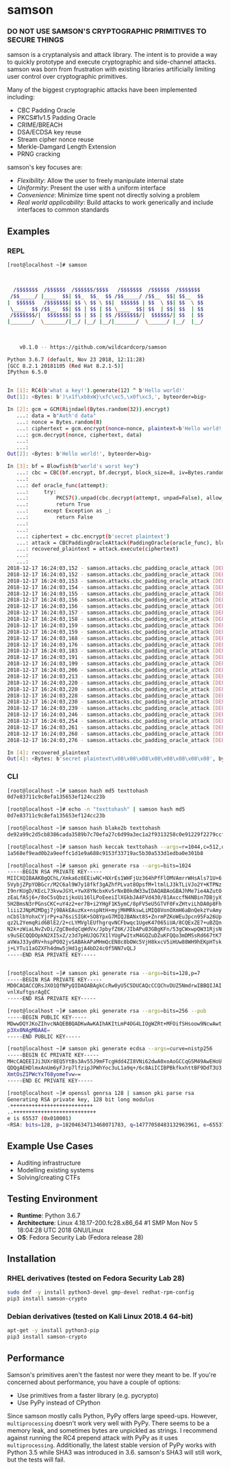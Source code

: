 # samson

### **DO NOT USE SAMSON'S CRYPTOGRAPHIC PRIMITIVES TO SECURE THINGS**

samson is a cryptanalysis and attack library. The intent is to provide a way to quickly prototype and execute cryptographic and side-channel attacks. samson was born from frustration with existing libraries artificially limiting user control over cryptographic primitives.

Many of the biggest cryptographic attacks have been implemented including:
* CBC Padding Oracle
* PKCS#1v1.5 Padding Oracle
* CRIME/BREACH
* DSA/ECDSA key reuse
* Stream cipher nonce reuse
* Merkle-Damgard Length Extension
* PRNG cracking

samson's key focuses are:
* _Flexibility_: Allow the user to freely manipulate internal state
* _Uniformity_: Present the user with a uniform interface
* _Convenience_: Minimize time spent not directly solving a problem
* _Real world applicability_: Build attacks to work generically and include interfaces to common standards


## Examples
### **REPL**
```bash
[root@localhost ~]# samson


                                                                
  /$$$$$$$  /$$$$$$  /$$$$$$/$$$$   /$$$$$$$  /$$$$$$  /$$$$$$$ 
 /$$_____/ |____  $$| $$_  $$_  $$ /$$_____/ /$$__  $$| $$__  $$
|  $$$$$$   /$$$$$$$| $$ \ $$ \ $$|  $$$$$$ | $$  \ $$| $$  \ $$
 \____  $$ /$$__  $$| $$ | $$ | $$ \____  $$| $$  | $$| $$  | $$
 /$$$$$$$/|  $$$$$$$| $$ | $$ | $$ /$$$$$$$/|  $$$$$$/| $$  | $$
|_______/  \_______/|__/ |__/ |__/|_______/  \______/ |__/  |__/
                                                                
                                                                
                                                                
    v0.1.0 -- https://github.com/wildcardcorp/samson

Python 3.6.7 (default, Nov 23 2018, 12:11:28) 
[GCC 8.2.1 20181105 (Red Hat 8.2.1-5)]
IPython 6.5.0


In [1]: RC4(b'what a key!').generate(12) ^ b'Hello world!'
Out[1]: <Bytes: b')\x1f\xb8xW}\xfc\xc5,\x0f\xc3,', byteorder=big>

In [2]: gcm = GCM(Rijndael(Bytes.random(32)).encrypt)
   ...: data = b"Auth'd data"
   ...: nonce = Bytes.random(8)
   ...: ciphertext = gcm.encrypt(nonce=nonce, plaintext=b'Hello world!', data=data)
   ...: gcm.decrypt(nonce, ciphertext, data)
   ...: 
   ...: 
Out[2]: <Bytes: b'Hello world!', byteorder=big>

In [3]: bf = Blowfish(b"world's worst key")
   ...: cbc = CBC(bf.encrypt, bf.decrypt, block_size=8, iv=Bytes.random(8))
   ...: 
   ...: def oracle_func(attempt):
   ...:     try:
   ...:         PKCS7().unpad(cbc.decrypt(attempt, unpad=False), allow_padding_oracle=True)
   ...:         return True
   ...:     except Exception as _:
   ...:         return False
   ...: 
   ...: 
   ...: ciphertext = cbc.encrypt(b'secret plaintext')
   ...: attack = CBCPaddingOracleAttack(PaddingOracle(oracle_func), block_size=8, iv=cbc.iv)
   ...: recovered_plaintext = attack.execute(ciphertext)
   ...: 
   ...: 
2018-12-17 16:24:03,152 - samson.attacks.cbc_padding_oracle_attack [DEBUG] Starting iteration 0
2018-12-17 16:24:03,152 - samson.attacks.cbc_padding_oracle_attack [DEBUG] Found working byte: b'\x01'
2018-12-17 16:24:03,153 - samson.attacks.cbc_padding_oracle_attack [DEBUG] Found working byte: b'\x08'
2018-12-17 16:24:03,154 - samson.attacks.cbc_padding_oracle_attack [DEBUG] Found working byte: b'\x08'
2018-12-17 16:24:03,155 - samson.attacks.cbc_padding_oracle_attack [DEBUG] Found working byte: b'\x08'
2018-12-17 16:24:03,156 - samson.attacks.cbc_padding_oracle_attack [DEBUG] Found working byte: b'\x08'
2018-12-17 16:24:03,156 - samson.attacks.cbc_padding_oracle_attack [DEBUG] Found working byte: b'\x08'
2018-12-17 16:24:03,157 - samson.attacks.cbc_padding_oracle_attack [DEBUG] Found working byte: b'\x08'
2018-12-17 16:24:03,158 - samson.attacks.cbc_padding_oracle_attack [DEBUG] Found working byte: b'\x08'
2018-12-17 16:24:03,159 - samson.attacks.cbc_padding_oracle_attack [DEBUG] Found working byte: b'\x08'
2018-12-17 16:24:03,159 - samson.attacks.cbc_padding_oracle_attack [DEBUG] Starting iteration 1
2018-12-17 16:24:03,168 - samson.attacks.cbc_padding_oracle_attack [DEBUG] Found working byte: b't'
2018-12-17 16:24:03,176 - samson.attacks.cbc_padding_oracle_attack [DEBUG] Found working byte: b'x'
2018-12-17 16:24:03,183 - samson.attacks.cbc_padding_oracle_attack [DEBUG] Found working byte: b'e'
2018-12-17 16:24:03,191 - samson.attacks.cbc_padding_oracle_attack [DEBUG] Found working byte: b't'
2018-12-17 16:24:03,199 - samson.attacks.cbc_padding_oracle_attack [DEBUG] Found working byte: b'n'
2018-12-17 16:24:03,206 - samson.attacks.cbc_padding_oracle_attack [DEBUG] Found working byte: b'i'
2018-12-17 16:24:03,213 - samson.attacks.cbc_padding_oracle_attack [DEBUG] Found working byte: b'a'
2018-12-17 16:24:03,220 - samson.attacks.cbc_padding_oracle_attack [DEBUG] Found working byte: b'l'
2018-12-17 16:24:03,220 - samson.attacks.cbc_padding_oracle_attack [DEBUG] Starting iteration 2
2018-12-17 16:24:03,228 - samson.attacks.cbc_padding_oracle_attack [DEBUG] Found working byte: b'p'
2018-12-17 16:24:03,230 - samson.attacks.cbc_padding_oracle_attack [DEBUG] Found working byte: b' '
2018-12-17 16:24:03,239 - samson.attacks.cbc_padding_oracle_attack [DEBUG] Found working byte: b't'
2018-12-17 16:24:03,246 - samson.attacks.cbc_padding_oracle_attack [DEBUG] Found working byte: b'e'
2018-12-17 16:24:03,254 - samson.attacks.cbc_padding_oracle_attack [DEBUG] Found working byte: b'r'
2018-12-17 16:24:03,261 - samson.attacks.cbc_padding_oracle_attack [DEBUG] Found working byte: b'c'
2018-12-17 16:24:03,268 - samson.attacks.cbc_padding_oracle_attack [DEBUG] Found working byte: b'e'
2018-12-17 16:24:03,276 - samson.attacks.cbc_padding_oracle_attack [DEBUG] Found working byte: b's'

In [4]: recovered_plaintext
Out[4]: <Bytes: b'secret plaintext\x08\x08\x08\x08\x08\x08\x08\x08', byteorder=big>
```

### **CLI**
```bash
[root@localhost ~]# samson hash md5 texttohash
0d7e83711c9c8efa135653ef124cc23b

[root@localhost ~]# echo -n "texttohash" | samson hash md5
0d7e83711c9c8efa135653ef124cc23b

[root@localhost ~]# samson hash blake2b texttohash
de92a99c2d5cb8386cada3589b7c70efa27c6d99a3ec1a2f9313258c0e91229f2279ccf68d6766aa20d124ca415dacbb89fb657013de1a2009752084186445a7

[root@localhost ~]# samson hash keccak texttohash --args=r=1044,c=512,digest_bit_size=256
1a568ef9ead0b2a9eeffc1d1e9a688c9153f33719ac5b30a533d1edba0e301b8

[root@localhost ~]# samson pki generate rsa --args=bits=1024
-----BEGIN RSA PRIVATE KEY-----
MIICXQIBAAKBgQChL/Xmka6z8EEiwNC+NXrEs1WHFjUz364hPfFlOMVAmrrWHsAls71U+6
5VybjZPpYOBGcr/M2C6al9W7y18fkf3gAZhfPLvat8OpsfM+ltmlLJ3kTLiVJo2Y+KTPNz
I9nrKUgD/KEcL73kvwJGYL+YwX8YNcbxKv5rNxB0kdW33wIDAQABAoGBAJhMe7ie4AZutO
zEaLfASj6+/8oC5sQbzijkoUi16lLPoEeeiIlXGkbJA4FVd430/81AxccfN4NBin7DBjyX
5H2BmsN3rPGnsCKC+uY4z2+er7B+i2YHgF1K5ymC/8pFV5eU5GTVF0FxZHtviLhDA0p8Fh
liii2JNpM2MDgj7j9BAkEAuzKx+nspNtH+myjMHMRkswLiMIQ8VonOXmH6aBnQekzYvAmy
nCbSlbYohxCYjrPy+a76siSIGK+SO8YpxG7MIQJBANxt8S+ZnrmPZKoWEu3pcn95Fa26Up
qz2L2YemqRid6BlE2/2+cLYMVglEUfhgrqvNCFbwqc1UgeK47065iUA/8CQExZE7+uBZQn
N2k+zWiaLNvZvDi/ZgCBedqCqWdVx/JpbyfZ6K/JIbAPuB3GBgKFn/53gCWxwpQW31RjsN
s9uSECQQDOpkN2XI5xZ/z3d7pHUJQG7X1lYUgPwItxM4GQZuDZuKFQQo3mDMSsRd667tK7
aVWaJ33ydRV+hspPO02jvSABAkAPaMHmQcEN8c8bOWc5VjH8kxcV5iHUw88WH9hEKpHTsk
j+LYTu11aOZXFh4dmw5jHd1gjA4bD24c0f5NN7vQLJ
-----END RSA PRIVATE KEY-----


[root@localhost ~]# samson pki generate rsa --args=bits=128,p=7
-----BEGIN RSA PRIVATE KEY-----
MD0CAQACCQRsJXO1QfNPyQIDAQABAgkCcRw0yU5C5DUCAQcCCQChvDUZ5NmdrwIBBQIJAI
vnlXuftgsrAgEC
-----END RSA PRIVATE KEY-----

[root@localhost ~]# samson pki generate rsa --args=bits=256 --pub
-----BEGIN PUBLIC KEY-----
MDwwDQYJKoZIhvcNAQEBBQADKwAwKAIhAKItLmP4OG4LIOgWZRt+MFOifSHsoow9NcwAwt
p3Xx0NAgMBAAE=
-----END PUBLIC KEY-----

[root@localhost ~]# samson pki generate ecdsa --args=curve=nistp256
-----BEGIN EC PRIVATE KEY-----
MHcCAQEEIJi3UXr8EQ5YtBs3Av55J9mFTcgHdd4ZI8VNi62dwA0xoAoGCCqGSM49AwEHoU
QDQgAEHDlmxAnUm6yFJrp7lfzipJPWhYoc3uL1a9q+/6c8AiICIBPBkfkxhttBF9DdT3U3
XmtOsZIPWcYxT68yomeTvw==
-----END EC PRIVATE KEY-----

[root@localhost ~]# openssl genrsa 128 | samson pki parse rsa
Generating RSA private key, 128 bit long modulus
.+++++++++++++++++++++++++++
..+++++++++++++++++++++++++++
e is 65537 (0x010001)
<RSA: bits=128, p=18204634713468071783, q=14777058483132963961, e=65537, n=269010951824990204830693900060300012463, phi=134505475912495102398856103431849488360, d=14600484545241469070379515690589701393, alt_d=14600484545241469070379515690589701393>
```



## Example Use Cases
* Auditing infrastructure
* Modelling existing systems
* Solving/creating CTFs


## Testing Environment
* **Runtime**: Python 3.6.7
* **Architecture**: Linux 4.18.17-200.fc28.x86_64 #1 SMP Mon Nov 5 18:04:28 UTC 2018 GNU/Linux
* **OS**: Fedora Security Lab (Fedora release 28)


## Installation
### RHEL derivatives (tested on Fedora Security Lab 28)
```bash
sudo dnf -y install python3-devel gmp-devel redhat-rpm-config
pip3 install samson-crypto
```

### Debian derivatives (tested on Kali Linux 2018.4 64-bit)
```bash
apt-get -y install python3-pip
pip3 install samson-crypto
```

## Performance
Samson's primitives aren't the fastest nor were they meant to be. If you're concerned about performance, you have a couple of options:

* Use primitives from a faster library (e.g. pycrypto)
* Use PyPy instead of CPython

Since samson mostly calls Python, PyPy offers large speed-ups. However, `multiprocessing` doesn't work very well with PyPy. There seems to be a memory leak, and sometimes bytes are unpickled as strings. I recommend against running the RC4 prepend attack with PyPy as it uses `multiprocessing`. Additionally, the latest stable version of PyPy works with Python 3.5 while SHA3 was introduced in 3.6. samson's SHA3 will still work, but the tests will fail.